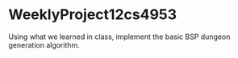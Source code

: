 # WeeklyProject12cs4953
Using what we learned in class, implement the basic BSP dungeon generation algorithm. 

